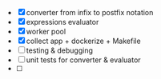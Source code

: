 - [x] converter from infix to postfix notation
- [x] expressions evaluator
- [x] worker pool
- [x] collect app + dockerize + Makefile
- [ ] testing & debugging
- [ ] unit tests for converter & evaluator
- [ ]